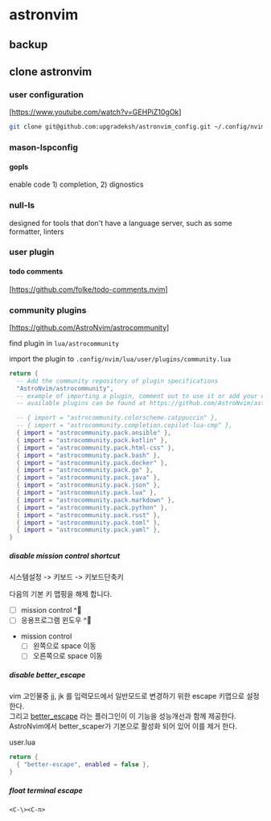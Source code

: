 # astronvim

## backup

## clone astronvim

### user configuration

[https://www.youtube.com/watch?v=GEHPiZ10gOk]

```bash
git clone git@github.com:upgradeksh/astronvim_config.git ~/.config/nvim/lua/user
```

### mason-lspconfig

#### gopls

enable code 1) completion, 2) dignostics

### null-ls

designed for tools that don't have a language server, such as some formatter, linters

### user plugin

#### todo comments

[https://github.com/folke/todo-comments.nvim]

### community plugins

[https://github.com/AstroNvim/astrocommunity]

find plugin in `lua/astrocommunity`

import the plugin to `.config/nvim/lua/user/plugins/community.lua`

```lua
return {
  -- Add the community repository of plugin specifications
  "AstroNvim/astrocommunity",
  -- example of importing a plugin, comment out to use it or add your own
  -- available plugins can be found at https://github.com/AstroNvim/astrocommunity

  -- { import = "astrocommunity.colorscheme.catppuccin" },
  -- { import = "astrocommunity.completion.copilot-lua-cmp" },
  { import = "astrocommunity.pack.ansible" },
  { import = "astrocommunity.pack.kotlin" },
  { import = "astrocommunity.pack.html-css" },
  { import = "astrocommunity.pack.bash" },
  { import = "astrocommunity.pack.docker" },
  { import = "astrocommunity.pack.go" },
  { import = "astrocommunity.pack.java" },
  { import = "astrocommunity.pack.json" },
  { import = "astrocommunity.pack.lua" },
  { import = "astrocommunity.pack.markdown" },
  { import = "astrocommunity.pack.python" },
  { import = "astrocommunity.pack.rust" },
  { import = "astrocommunity.pack.toml" },
  { import = "astrocommunity.pack.yaml" },
}
```

##### disable mission control shortcut

시스템설정 -> 키보드 -> 키보드단축키

다음의 기본 키 맵핑을 해제 합니다.

- [ ] mission control ^
- [ ] 응용프로그램 윈도우 ^󰁅
- mission control
  - [ ] 왼쪽으로 space 이동
  - [ ] 오른쪽으로 space 이동

##### disable better_escape

vim 고인물중 jj, jk 를 입력모드에서 일반모드로 변경하기 위한 escape 키맵으로 설정한다. \
그리고 [better_escape][github:be] 라는 플러그인이 이 기능을 성능개선과 함께 제공한다. \
AstroNvim에서 better_scaper가 기본으로 활성화 되어 있어 이를 제거 한다.

user.lua

```lua
return {
  { "better-escape", enabled = false },
}
```

[github:be]: https://github.com/max397574/better-escape.nvim

##### float terminal escape

```
<C-\><C-n>
```
